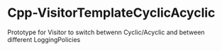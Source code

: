 # Cpp-VisitorTemplateCyclicAcyclic
Prototype for Visitor to switch betwenn Cyclic/Acyclic and between different LoggingPolicies
